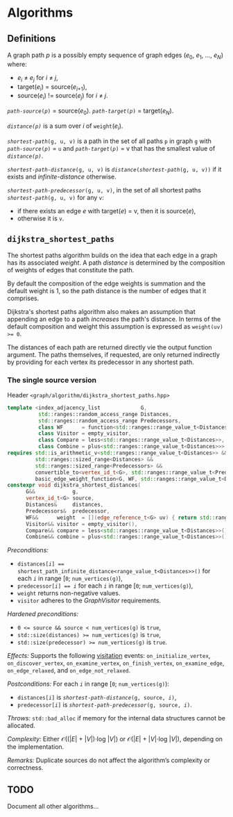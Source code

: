 # Algorithms

## Definitions

A graph path _p_ is a possibly empty sequence of graph edges (_e_<sub>0</sub>, _e_<sub>1</sub>, ..., _e_<sub>_N_</sub>) where:
  * _e_<sub>_i_</sub> ≠ _e_<sub>_j_</sub> for _i_ ≠ _j_,
  * target(_e_<sub>_i_</sub>) = source(_e_<sub>_i_+1</sub>),
  * source(_e_<sub>_i_</sub>) != source(_e_<sub>_j_</sub>) for _i_ ≠ _j_.

<code><i>path-source</i>(<i>p</i>)</code> = source(_e_<sub>0</sub>). <code><i>path-target</i>(<i>p</i>)</code> = target(_e_<sub>_N_</sub>).

<code><i>distance(p)</i></code> is a sum over _i_ of <code>weight</code>(_e_<sub>_i_</sub>).

<code><i>shortest-path</i>(g, u, v)</code> is a path in the set of all paths `p` in graph `g` with <code><i>path-source</i>(<i>p</i>)</code> = `u` 
and <code><i>path-target</i>(<i>p</i>)</code> = v that has the smallest value of <code><i>distance(p)</i></code>.

<code><i>shortest-path-distance</i>(g, u, v)</code> is <code><i>distance</i>(<i>shortest-path</i>(g, u, v))</code> if it exists and _infinite-distance_ otherwise.

<code><i>shortest-path-predecessor</i>(g, u, v)</code>, in the set of all shortest paths <code><i>shortest-path</i>(g, u, v)</code> for any `v`:
 * if there exists an edge _e_ with target(_e_) = v, then it is source(_e_),
 * otherwise it is `v`.



## `dijkstra_shortest_paths` 

The shortest paths algorithm builds on the idea that each edge in a graph has its associated _weight_.
A path _distance_ is determined by the composition of weights of edges that constitute the path.

By default the composition of the edge weights is summation and the default weight is 1, 
so the path distance is the number of edges that it comprises.

Dijkstra's shortest paths algorithm also makes an assumption that appending an edge to a path _increases_ 
the path's distance. In terms of the default composition and weight this assumption is expressed as `weight(uv) >= 0`.

The distances of each path are returned directly vie the output function argument. 
The paths themselves, if requested, are only returned indirectly by providing for each vertex
its predecessor in any shortest path. 


### The single source version

Header `<graph/algorithm/dijkstra_shortest_paths.hpp>`

```c++
template <index_adjacency_list             G,
          std::ranges::random_access_range Distances,
          std::ranges::random_access_range Predecessors,
          class WF      = function<std::ranges::range_value_t<Distances>(edge_reference_t<G>)>,
          class Visitor = empty_visitor,
          class Compare = less<std::ranges::range_value_t<Distances>>,
          class Combine = plus<std::ranges::range_value_t<Distances>>>
requires std::is_arithmetic_v<std::ranges::range_value_t<Distances>> &&
         std::ranges::sized_range<Distances> && 
         std::ranges::sized_range<Predecessors> && 
         convertible_to<vertex_id_t<G>, std::ranges::range_value_t<Predecessors>> &&
         basic_edge_weight_function<G, WF, std::ranges::range_value_t<Distances>, Compare, Combine>
constexpr void dijkstra_shortest_distances(
      G&&            g,
      vertex_id_t<G> source,
      Distances&     distances,
      Predecessors&  predecessor,
      WF&&      weight  = [](edge_reference_t<G> uv) { return std::ranges::range_value_t<Distances>(1); },
      Visitor&& visitor = empty_visitor(),
      Compare&& compare = less<std::ranges::range_value_t<Distances>>(),
      Combine&& combine = plus<std::ranges::range_value_t<Distances>>());
```

*Preconditions:* 
  * <code>distances[<i>i</i>] == shortest_path_infinite_distance&lt;range_value_t&lt;Distances&gt;&gt;()</code> for each <code><i>i</i></code> in range [`0`; `num_vertices(g)`),
  * <code>predecessor[<i>i</i>] == <i>i</i></code> for each <code><i>i</i></code> in range [`0`; `num_vertices(g)`),
  * `weight` returns non-negative values.
  * `visitor` adheres to the _GraphVisitor_ requirements.
    
*Hardened preconditions:* 
  * `0 <= source && source < num_vertices(g)` is `true`,
  * `std::size(distances) >= num_vertices(g)` is `true`,
  * `std::size(predecessor) >= num_vertices(g)` is `true`.
    
*Effects:* Supports the following [visitation](./visitors.md) events: `on_initialize_vertex`, `on_discover_vertex`,
    `on_examine_vertex`, `on_finish_vertex`, `on_examine_edge`, `on_edge_relaxed`, and `on_edge_not_relaxed`.

*Postconditions:* For each <code><i>i</i></code> in range [`0`; `num_vertices(g)`):
  * <code>distances[<i>i</i>]</code> is <code><i>shortest-path-distance</i>(g, source, <i>i</i>)</code>,
  * <code>predecessor[<i>i</i>]</code> is <code><i>shortest-path-predecessor</i>(g, source, <i>i</i>)</code>.

*Throws:* `std::bad_alloc` if memory for the internal data structures cannot be allocated.

*Complexity:* Either 𝒪((|_E_| + |_V_|)⋅log |_V_|) or 𝒪(|_E_| + |_V_|⋅log |_V_|), depending on the implementation.

*Remarks:* Duplicate sources do not affect the algorithm’s complexity or correctness.


## TODO

Document all other algorithms...

